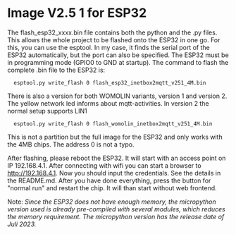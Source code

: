 # Image V2.5 1 for ESP32 

The flash_esp32_xxxx.bin file contains both the python and the .py files. This allows the whole project to be flashed onto the ESP32 in one go. For this, you can use the esptool. In my case, it finds the serial port of the ESP32 automatically, but the port can also be specified. The ESP32 must be in programming mode (GPIO0 to GND at startup). The command to flash the complete .bin file to the ESP32 is:

      esptool.py write_flash 0 flash_esp32_inetbox2mqtt_v251_4M.bin

There is also a version for both WOMOLIN variants, version 1 and version 2. The yellow network led informs about mqtt-activities. In version 2 the normal setup supports LIN1

      esptool.py write_flash 0 flash_womolin_inetbox2mqtt_v251_4M.bin

This is not a partition but the full image for the ESP32 and only works with the 4MB chips. The address 0 is not a typo.

After flashing, please reboot the ESP32. It will start with an access point on IP 192.168.4.1. After connecting with wifi you can start a browser to http://192.168.4.1. Now you should input the credentials.
See the details in the README.md. After you have done everything, press the button for "normal run" and restart the chip. It will than start without web frontend. 

Note: *Since the ESP32 does not have enough memory, the micropython version used is already pre-compiled with several modules, which reduces the memory requirement. The micropython version has the release date of Juli 2023.*

